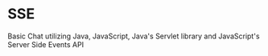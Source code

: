 # SSE

Basic Chat utilizing Java, JavaScript, Java's Servlet library and JavaScript's Server Side Events API
